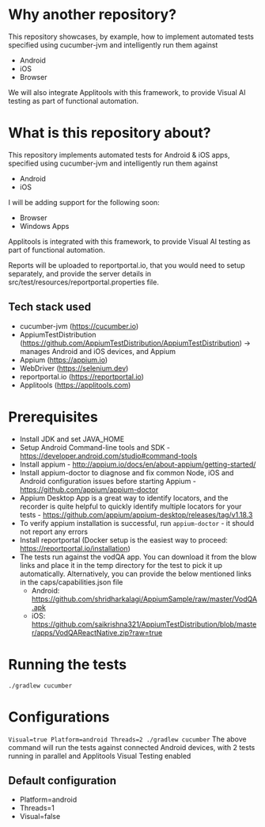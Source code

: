 # Why another repository?

This repository showcases, by example, how to implement automated tests specified using cucumber-jvm and intelligently run them against
* Android
* iOS
* Browser

We will also integrate Applitools with this framework, to provide Visual AI testing as part of functional automation.

# What is this repository about?

This repository implements automated tests for Android & iOS apps, specified using cucumber-jvm and intelligently run them against
* Android
* iOS

I will be adding support for the following soon:
* Browser
* Windows Apps

Applitools is integrated with this framework, to provide Visual AI testing as part of functional automation.

Reports will be uploaded to reportportal.io, that you would need to setup separately, and provide the server details in src/test/resources/reportportal.properties file. 
 
## Tech stack used

* cucumber-jvm (https://cucumber.io)
* AppiumTestDistribution (https://github.com/AppiumTestDistribution/AppiumTestDistribution) -> manages Android and iOS devices, and Appium
* Appium (https://appium.io)
* WebDriver (https://selenium.dev)
* reportportal.io (https://reportportal.io)
* Applitools (https://applitools.com)

# Prerequisites

* Install JDK and set JAVA_HOME
* Setup Android Command-line tools and SDK - https://developer.android.com/studio#command-tools
* Install appium - http://appium.io/docs/en/about-appium/getting-started/
* Install appium-doctor to diagnose and fix common Node, iOS and Android configuration issues before starting Appium - https://github.com/appium/appium-doctor
* Appium Desktop App is a great way to identify locators, and the recorder is quite helpful to quickly identify multiple locators for your tests - https://github.com/appium/appium-desktop/releases/tag/v1.18.3
* To verify appium installation is successful, run 
    `appium-doctor` - it should not report any errors
* Install reportportal (Docker setup is the easiest way to proceed: https://reportportal.io/installation)
* The tests run against the vodQA app. You can download it from the blow links and place it in the temp directory for the test to pick it up automatically. Alternatively, you can provide the below mentioned links in the caps/capabilities.json file
    * Android: https://github.com/shridharkalagi/AppiumSample/raw/master/VodQA.apk 
    * iOS: https://github.com/saikrishna321/AppiumTestDistribution/blob/master/apps/VodQAReactNative.zip?raw=true
 
# Running the tests

`./gradlew cucumber`

# Configurations

`Visual=true Platform=android Threads=2 ./gradlew cucumber`
The above command will run the tests against connected Android devices, with 2 tests running in parallel and Applitools Visual Testing enabled

## Default configuration

* Platform=android
* Threads=1
* Visual=false